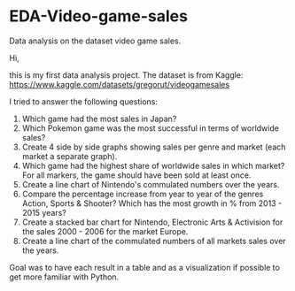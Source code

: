 # EDA-Video-game-sales
Data analysis on the dataset video game sales.

Hi,

this is my first data analysis project. The dataset is from Kaggle: https://www.kaggle.com/datasets/gregorut/videogamesales

I tried to answer the following questions:

1. Which game had the most sales in Japan?
2. Which Pokemon game was the most successful in terms of worldwide sales?
3. Create 4 side by side graphs showing sales per genre and market (each market a separate graph).
4. Which game had the highest share of worldwide sales in which market? For all markers, the game should have been sold at least once.
5. Create a line chart of Nintendo's commulated numbers over the years.
6. Compare the percentage increase from year to year of the genres Action, Sports & Shooter? Which has the most growth in % from 2013 - 2015 years?
7. Create a stacked bar chart for Nintendo, Electronic Arts & Activision for the sales 2000 - 2006 for the market Europe.
8. Create a line chart of the commulated numbers of all markets sales over the years.


Goal was to have each result in a table and as a visualization if possible to get more familiar with Python.
